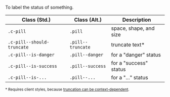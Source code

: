 To label the status of something.

| Class (Std.)               | Class (Alt.)             | Description
| - | - | - |
| `.c-pill`                  | `.pill`                  | space, shape, and size
| `.c-pill--should-truncate` | `.pill--truncate`        | truncate text*
| `.c-pill--is-danger`       | `.pill--danger`          | for a "danger" status
| `.c-pill--is-success`      | `.pill--success`         | for a "success" status
| `.c-pill--is-...`          | `.pill--...`             | for a "..." status

<small>* Requires client styles, because [truncation can be context-dependent](https://confluence.tacc.utexas.edu/x/sAoFDg).</small>

<script src="{{path '/assets/scripts/open-ext-links-in-new-window.js'}}" />
